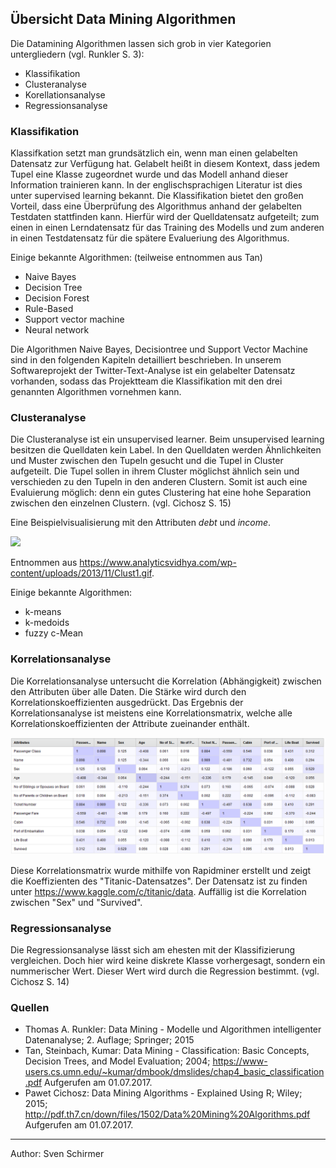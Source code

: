 ## Übersicht Data Mining Algorithmen 

Die Datamining Algorithmen lassen sich grob in vier Kategorien untergliedern (vgl. Runkler S. 3):

- Klassifikation
- Clusteranalyse
- Korellationsanalyse
- Regressionsanalyse

### Klassifikation
Klassifkation setzt man grundsätzlich ein, wenn man einen gelabelten Datensatz zur Verfügung hat. Gelabelt heißt in diesem Kontext, dass jedem Tupel eine Klasse zugeordnet wurde und das Modell anhand dieser Information trainieren kann. In der englischsprachigen Literatur ist dies unter supervised learning bekannt.
Die Klassifikation bietet den großen Vorteil, dass eine Überprüfung des Algorithmus anhand der gelabelten Testdaten stattfinden kann. Hierfür wird der Quelldatensatz aufgeteilt; zum einen in einen Lerndatensatz für das Training des Modells und zum anderen in einen Testdatensatz für die spätere Evalueriung des Algorithmus.

Einige bekannte Algorithmen:
(teilweise entnommen aus Tan)

- Naive Bayes
- Decision Tree
- Decision Forest
- Rule-Based
- Support vector machine 
- Neural network

Die Algorithmen Naive Bayes, Decisiontree und Support Vector Machine sind in den folgenden Kapiteln detailliert beschrieben.
In unserem Softwareprojekt der Twitter-Text-Analyse ist ein gelabelter Datensatz vorhanden, sodass das Projektteam die Klassifikation mit den drei genannten Algorithmen vornehmen kann.

### Clusteranalyse
Die Clusteranalyse ist ein unsupervised learner. Beim unsupervised learning besitzen die Quelldaten kein Label.
In den Quelldaten werden Ähnlichkeiten und Muster zwischen den Tupeln gesucht und die Tupel in Cluster aufgeteilt. Die Tupel sollen in ihrem Cluster möglichst ähnlich sein und verschieden zu den Tupeln in den anderen Clustern. Somit ist auch eine Evaluierung möglich: denn ein gutes Clustering hat eine hohe Separation zwischen den einzelnen Clustern.
(vgl. Cichosz S. 15) 

Eine Beispielvisualisierung mit den Attributen *debt* und *income*.

![](https://www.analyticsvidhya.com/wp-content/uploads/2013/11/Clust1.gif)

Entnommen aus <https://www.analyticsvidhya.com/wp-content/uploads/2013/11/Clust1.gif>.

Einige bekannte Algorithmen:

- k-means
- k-medoids
- fuzzy c-Mean

### Korrelationsanalyse
Die Korrelationsanalyse untersucht die Korrelation (Abhängigkeit) zwischen den Attributen über alle Daten. Die Stärke wird durch den Korrelationskoeffizienten ausgedrückt. 
Das Ergebnis der Korrelationsanalyse ist meistens eine Korrelationsmatrix, welche alle Korrelationskoeffizienten der Attribute zueinander enthält.

![](/assets/Titanic-correlation.PNG)

Diese Korrelationsmatrix wurde mithilfe von Rapidminer erstellt und zeigt die Koeffizienten des "Titanic-Datensatzes". 
Der Datensatz ist zu finden unter <https://www.kaggle.com/c/titanic/data>.
Auffällig ist die Korrelation zwischen "Sex" und "Survived".

### Regressionsanalyse
Die Regressionsanalyse lässt sich am ehesten mit der Klassifizierung vergleichen. Doch hier wird keine diskrete Klasse vorhergesagt, sondern ein nummerischer Wert. Dieser Wert wird durch die Regression bestimmt. 
(vgl. Cichosz S. 14)

### Quellen

* Thomas A. Runkler: Data Mining - Modelle und Algorithmen intelligenter Datenanalyse; 2. Auflage; Springer; 2015
* Tan, Steinbach, Kumar: Data Mining - Classification: Basic Concepts, Decision Trees, and Model Evaluation; 2004; <https://www-users.cs.umn.edu/~kumar/dmbook/dmslides/chap4_basic_classification.pdf> Aufgerufen am 01.07.2017.
* Pawet Cichosz: Data Mining Algorithms - Explained Using R; Wiley; 2015; <http://pdf.th7.cn/down/files/1502/Data%20Mining%20Algorithms.pdf> Aufgerufen am 01.07.2017.

___
Author: Sven Schirmer
